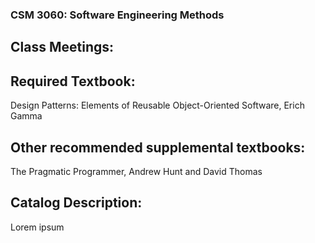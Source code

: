 ### CSM 3060: Software Engineering Methods

## Class Meetings:


## Required Textbook:
Design Patterns: Elements of Reusable Object-Oriented Software, Erich Gamma

## Other recommended supplemental textbooks:
The Pragmatic Programmer, Andrew Hunt and David Thomas

## Catalog Description:
Lorem ipsum
